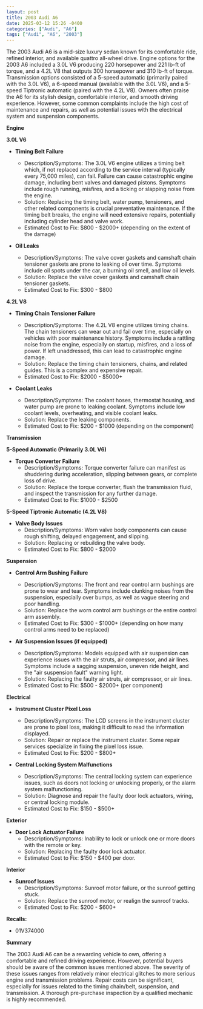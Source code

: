 ```yaml
---
layout: post
title: 2003 Audi A6
date: 2025-03-12 15:26 -0400
categories: ["Audi", "A6"]
tags: ["Audi", "A6", "2003"]
---
```

The 2003 Audi A6 is a mid-size luxury sedan known for its comfortable ride, refined interior, and available quattro all-wheel drive. Engine options for the 2003 A6 included a 3.0L V6 producing 220 horsepower and 221 lb-ft of torque, and a 4.2L V8 that outputs 300 horsepower and 310 lb-ft of torque. Transmission options consisted of a 5-speed automatic (primarily paired with the 3.0L V6), a 6-speed manual (available with the 3.0L V6), and a 5-speed Tiptronic automatic (paired with the 4.2L V8). Owners often praise the A6 for its stylish design, comfortable interior, and smooth driving experience. However, some common complaints include the high cost of maintenance and repairs, as well as potential issues with the electrical system and suspension components.

**Engine**

**3.0L V6**

*   **Timing Belt Failure**
    *   Description/Symptoms: The 3.0L V6 engine utilizes a timing belt which, if not replaced according to the service interval (typically every 75,000 miles), can fail. Failure can cause catastrophic engine damage, including bent valves and damaged pistons. Symptoms include rough running, misfires, and a ticking or slapping noise from the engine.
    *   Solution: Replacing the timing belt, water pump, tensioners, and other related components is crucial preventative maintenance. If the timing belt breaks, the engine will need extensive repairs, potentially including cylinder head and valve work.
    *   Estimated Cost to Fix: $800 - $2000+ (depending on the extent of the damage)

*   **Oil Leaks**
    *   Description/Symptoms: The valve cover gaskets and camshaft chain tensioner gaskets are prone to leaking oil over time. Symptoms include oil spots under the car, a burning oil smell, and low oil levels.
    *   Solution: Replace the valve cover gaskets and camshaft chain tensioner gaskets.
    *   Estimated Cost to Fix: $300 - $800

**4.2L V8**

*   **Timing Chain Tensioner Failure**
    *   Description/Symptoms: The 4.2L V8 engine utilizes timing chains. The chain tensioners can wear out and fail over time, especially on vehicles with poor maintenance history. Symptoms include a rattling noise from the engine, especially on startup, misfires, and a loss of power. If left unaddressed, this can lead to catastrophic engine damage.
    *   Solution: Replace the timing chain tensioners, chains, and related guides. This is a complex and expensive repair.
    *   Estimated Cost to Fix: $2000 - $5000+

*   **Coolant Leaks**
    *   Description/Symptoms: The coolant hoses, thermostat housing, and water pump are prone to leaking coolant. Symptoms include low coolant levels, overheating, and visible coolant leaks.
    *   Solution: Replace the leaking components.
    *   Estimated Cost to Fix: $200 - $1000 (depending on the component)

**Transmission**

**5-Speed Automatic (Primarily 3.0L V6)**

*   **Torque Converter Failure**
    *   Description/Symptoms: Torque converter failure can manifest as shuddering during acceleration, slipping between gears, or complete loss of drive.
    *   Solution: Replace the torque converter, flush the transmission fluid, and inspect the transmission for any further damage.
    *   Estimated Cost to Fix: $1000 - $2500

**5-Speed Tiptronic Automatic (4.2L V8)**

*   **Valve Body Issues**
    *   Description/Symptoms: Worn valve body components can cause rough shifting, delayed engagement, and slipping.
    *   Solution: Replacing or rebuilding the valve body.
    *   Estimated Cost to Fix: $800 - $2000

**Suspension**

*   **Control Arm Bushing Failure**
    *   Description/Symptoms: The front and rear control arm bushings are prone to wear and tear. Symptoms include clunking noises from the suspension, especially over bumps, as well as vague steering and poor handling.
    *   Solution: Replace the worn control arm bushings or the entire control arm assembly.
    *   Estimated Cost to Fix: $300 - $1000+ (depending on how many control arms need to be replaced)

*   **Air Suspension Issues (if equipped)**
    *   Description/Symptoms: Models equipped with air suspension can experience issues with the air struts, air compressor, and air lines. Symptoms include a sagging suspension, uneven ride height, and the "air suspension fault" warning light.
    *   Solution: Replacing the faulty air struts, air compressor, or air lines.
    *   Estimated Cost to Fix: $500 - $2000+ (per component)

**Electrical**

*   **Instrument Cluster Pixel Loss**
    *   Description/Symptoms: The LCD screens in the instrument cluster are prone to pixel loss, making it difficult to read the information displayed.
    *   Solution: Repair or replace the instrument cluster. Some repair services specialize in fixing the pixel loss issue.
    *   Estimated Cost to Fix: $200 - $800+

*   **Central Locking System Malfunctions**
    *   Description/Symptoms: The central locking system can experience issues, such as doors not locking or unlocking properly, or the alarm system malfunctioning.
    *   Solution: Diagnose and repair the faulty door lock actuators, wiring, or central locking module.
    *   Estimated Cost to Fix: $150 - $500+

**Exterior**

*   **Door Lock Actuator Failure**
    *   Description/Symptoms: Inability to lock or unlock one or more doors with the remote or key.
    *   Solution: Replacing the faulty door lock actuator.
    *   Estimated Cost to Fix: $150 - $400 per door.

**Interior**

*   **Sunroof Issues**
    *   Description/Symptoms: Sunroof motor failure, or the sunroof getting stuck.
    *   Solution: Replace the sunroof motor, or realign the sunroof tracks.
    *   Estimated Cost to Fix: $200 - $600+

**Recalls:**
*   01V374000

**Summary**

The 2003 Audi A6 can be a rewarding vehicle to own, offering a comfortable and refined driving experience. However, potential buyers should be aware of the common issues mentioned above. The severity of these issues ranges from relatively minor electrical glitches to more serious engine and transmission problems. Repair costs can be significant, especially for issues related to the timing chain/belt, suspension, and transmission. A thorough pre-purchase inspection by a qualified mechanic is highly recommended.

